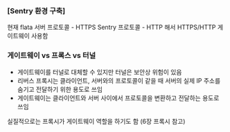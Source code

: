### [Sentry 환경 구축]

현재 flata 서버 프로토콜 - HTTPS
Sentry 프로토콜 - HTTP
해서 HTTPS/HTTP 게이트웨이 사용함

### 게이트웨이 vs 프록스 vs 터널

- 게이트웨이를 터널로 대체할 수 있지만 터널은 보안상 위험이 있음
- 리버스 프록시는 클라이언트, 서버와의 프로토콜이 같을 때 서버의 실제 IP 주소를 숨기고 전달하기 위한 용도로 쓰임
- 게이트웨이는 클라이언트와 서버 사이에서 프로토콜을 변환하고 전달하는 용도로 쓰임

실질적으로는 프록시가 게이트웨이 역할을 하기도 함 (6장 프록시 참고)
